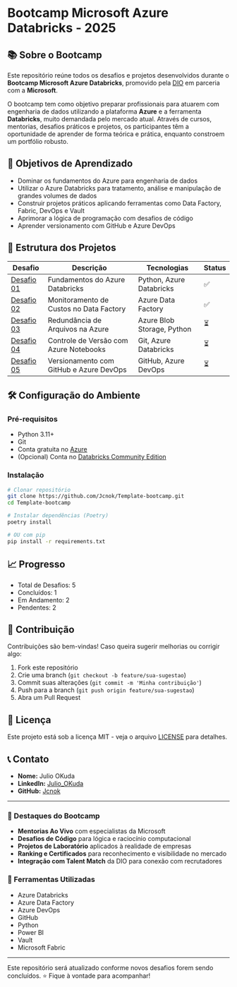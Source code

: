 # Bootcamp Microsoft Azure Databricks - 2025

## 📚 Sobre o Bootcamp

Este repositório reúne todos os desafios e projetos desenvolvidos durante o **Bootcamp Microsoft Azure Databricks**, promovido pela [DIO](https://www.dio.me/) em parceria com a **Microsoft**.

O bootcamp tem como objetivo preparar profissionais para atuarem com engenharia de dados utilizando a plataforma **Azure** e a ferramenta **Databricks**, muito demandada pelo mercado atual. Através de cursos, mentorias, desafios práticos e projetos, os participantes têm a oportunidade de aprender de forma teórica e prática, enquanto constroem um portfólio robusto.

## 🎯 Objetivos de Aprendizado

- Dominar os fundamentos do Azure para engenharia de dados
- Utilizar o Azure Databricks para tratamento, análise e manipulação de grandes volumes de dados
- Construir projetos práticos aplicando ferramentas como Data Factory, Fabric, DevOps e Vault
- Aprimorar a lógica de programação com desafios de código
- Aprender versionamento com GitHub e Azure DevOps

## 📁 Estrutura dos Projetos

| Desafio | Descrição | Tecnologias | Status |
|---------|-----------|-------------|--------|
| [Desafio 01](./projetos/desafio_01/) | Fundamentos do Azure Databricks | Python, Azure Databricks | ✅ |
| [Desafio 02](./projetos/desafio_02/) | Monitoramento de Custos no Data Factory | Azure Data Factory|✅ |
| [Desafio 03](./projetos/desafio_03/) | Redundância de Arquivos na Azure | Azure Blob Storage, Python | ⏳ |
| [Desafio 04](./projetos/desafio_04/) | Controle de Versão com Azure Notebooks | Git, Azure Databricks | ⏳ |
| [Desafio 05](./projetos/desafio_05/) | Versionamento com GitHub e Azure DevOps | GitHub, Azure DevOps | ⏳ |

## 🛠️ Configuração do Ambiente

### Pré-requisitos

- Python 3.11+
- Git
- Conta gratuita no [Azure](https://azure.microsoft.com/)
- (Opcional) Conta no [Databricks Community Edition](https://community.cloud.databricks.com/)

### Instalação

```bash
# Clonar repositório
git clone https://github.com/Jcnok/Template-bootcamp.git
cd Template-bootcamp

# Instalar dependências (Poetry)
poetry install

# OU com pip
pip install -r requirements.txt

```

## 📈 Progresso

* Total de Desafios: 5
* Concluídos: 1
* Em Andamento: 2
* Pendentes: 2

## 🤝 Contribuição

Contribuições são bem-vindas! Caso queira sugerir melhorias ou corrigir algo:

1. Fork este repositório
2. Crie uma branch (`git checkout -b feature/sua-sugestao`)
3. Commit suas alterações (`git commit -m 'Minha contribuição'`)
4. Push para a branch (`git push origin feature/sua-sugestao`)
5. Abra um Pull Request

## 📄 Licença

Este projeto está sob a licença MIT - veja o arquivo [LICENSE](./LICENSE) para detalhes.

## 📞 Contato

* **Nome:** Julio OKuda
* **LinkedIn:** [Julio\_OKuda](https://www.linkedin.com/in/juliookuda/)
* **GitHub:** [Jcnok](https://github.com/Jcnok)

---

### 🧠 Destaques do Bootcamp

* **Mentorias Ao Vivo** com especialistas da Microsoft
* **Desafios de Código** para lógica e raciocínio computacional
* **Projetos de Laboratório** aplicados à realidade de empresas
* **Ranking e Certificados** para reconhecimento e visibilidade no mercado
* **Integração com Talent Match** da DIO para conexão com recrutadores

### 🔧 Ferramentas Utilizadas

* Azure Databricks
* Azure Data Factory
* Azure DevOps
* GitHub
* Python
* Power BI
* Vault
* Microsoft Fabric

---

Este repositório será atualizado conforme novos desafios forem sendo concluídos. ⭐ Fique à vontade para acompanhar!
